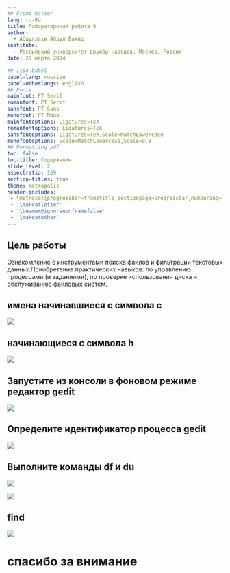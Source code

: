 ```yaml
---
## Front matter
lang: ru-RU
title: Лаборатороная работа 8
author:
  - Абдуллахи Абдул Вахид
institute:
  - Российский университет дружбы народов, Москва, Россия
date: 29 марта 2024

## i18n babel
babel-lang: russian
babel-otherlangs: english
## Fonts
mainfont: PT Serif
romanfont: PT Serif
sansfont: PT Sans
monofont: PT Mono
mainfontoptions: Ligatures=TeX
romanfontoptions: Ligatures=TeX
sansfontoptions: Ligatures=TeX,Scale=MatchLowercase
monofontoptions: Scale=MatchLowercase,Scale=0.9
## Formatting pdf
toc: false
toc-title: Содержание
slide_level: 2
aspectratio: 169
section-titles: true
theme: metropolis
header-includes:
 - \metroset{progressbar=frametitle,sectionpage=progressbar,numbering=fraction}
 - '\makeatletter'
 - '\beamer@ignorenonframefalse'
 - '\makeatother'
---
```


## Цель работы

Ознакомление с инструментами поиска файлов и фильтрации текстовых данных.Приобретение практических навыков: по управлению процессами (и заданиями), по проверке использования диска и обслуживанию файловых систем.

## имена начинавшиеся с символа c

![](./image/4.png)

## начинающиеся с символа h

![](./image/5.png)

## Запустите из консоли в фоновом режиме редактор gedit

![](./image/8.png)

## Определите идентификатор процесса gedit

![](./image/9.png)

## Выполните команды df и du

![](./image/11.png)

![](./image/11-2.png)

## find

![](./image/12-1.png)

# спасибо за внимание


